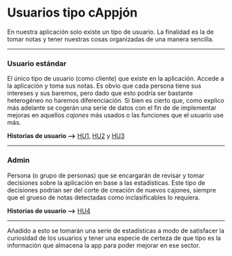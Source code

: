 # Usuarios tipo cAppjón
En nuestra aplicación solo existe un tipo de usuario. La finalidad es la de tomar notas y tener nuestras cosas organizadas de una manera sencilla.

---

### Usuario estándar
El único tipo de usuario (como cliente) que existe en la aplicación. Accede a la aplicación y toma sus notas. Es obvio que cada persona tiene sus intereses y sus baremos, pero dado que esto podría ser bastante heterogéneo no haremos diferenciación.
Si bien es cierto que, como explico más adelante se cogerán una serie de datos con el fin de de implementar mejoras en aquellos *cajones* más usados o las funciones que el usuario use más.

**Historias de usuario -->** [HU1](https://github.com/lentes4k/Proyecto-IV/issues/6), [HU2](https://github.com/lentes4k/Proyecto-IV/issues/5) y [HU3](https://github.com/lentes4k/Proyecto-IV/issues/8)

---

### Admin
Persona (o grupo de personas) que se encargarán de revisar y tomar decisiones sobre la aplicación en base a las estadísticas. Este tipo de decisiones podrían ser del corte de creación de nuevos cajones, siempre que el grueso de notas detectadas como inclasificables lo requiera.

**Historias de usuario -->** [HU4](https://github.com/lentes4k/Proyecto-IV/issues/14)

---

Añadido a esto se tomarán una serie de estadísticas a modo de satisfacer la curiosidad de los usuarios y tener una especie de certeza de que tipo es la información que almacena la app para poder mejorar en ese sector.
